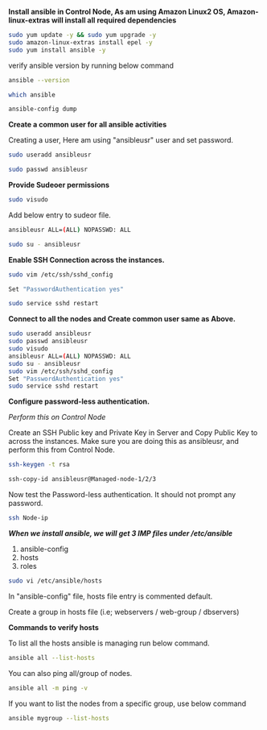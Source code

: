 **Install ansible in Control Node, As am using Amazon Linux2 OS, Amazon-linux-extras will install all required dependencies**

```bash
sudo yum update -y && sudo yum upgrade -y
sudo amazon-linux-extras install epel -y
sudo yum install ansible -y
```

verify ansible version by running below command

```bash
ansible --version
```

```bash
which ansible
```

```bash
ansible-config dump
```

**Create a common user for all ansible activities**

Creating a user, Here am using "ansibleusr" user and set password.

```bash
sudo useradd ansibleusr
```
```bash
sudo passwd ansibleusr
```

**Provide Sudeoer permissions**
```bash
sudo visudo
```

Add below entry to sudeor file.

```bash
ansibleusr ALL=(ALL) NOPASSWD: ALL
```

```bash
sudo su - ansibleusr
```

**Enable SSH Connection across the instances.**

```bash
sudo vim /etc/ssh/sshd_config
```
```bash
Set "PasswordAuthentication yes"
```

```bash
sudo service sshd restart
```

**Connect to all the nodes and Create common user same as Above.**

```bash
sudo useradd ansibleusr
sudo passwd ansibleusr
sudo visudo
ansibleusr ALL=(ALL) NOPASSWD: ALL
sudo su - ansibleusr
sudo vim /etc/ssh/sshd_config
Set "PasswordAuthentication yes"
sudo service sshd restart
```

**Configure password-less authentication.**

*Perform this on Control Node*

Create an SSH Public key and Private Key in Server and Copy Public Key to across the instances. Make sure you are doing this as ansibleusr, and perform this from Control Node.

```bash
ssh-keygen -t rsa
```

```bash
ssh-copy-id ansibleusr@Managed-node-1/2/3
```

Now test the Password-less authentication. It should not prompt any password.

```bash
ssh Node-ip
```


***When we install ansible, we will get 3 IMP files under /etc/ansible***
1. ansible-config
2. hosts
3. roles

```bash
sudo vi /etc/ansible/hosts
```

In "ansible-config" file, hosts file entry is commented default.

Create a group in hosts file (i.e; webservers / web-group / dbservers)


**Commands to verify hosts**

To list all the hosts ansible is managing run below command.

```bash
ansible all --list-hosts
```

You can also ping all/group of nodes.

```bash
ansible all -m ping -v
```

If you want to list the nodes from a specific group, use below command

```bash
ansible mygroup --list-hosts
```
